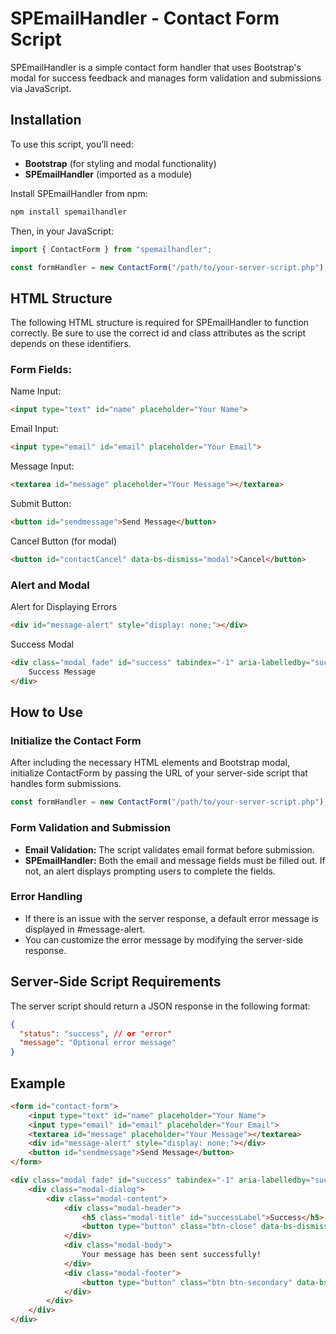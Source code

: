# SPEmailHandler - Contact Form Script

SPEmailHandler is a simple contact form handler that uses Bootstrap's modal for success feedback and manages form validation and submissions via JavaScript.

## Installation

To use this script, you’ll need:
- **Bootstrap** (for styling and modal functionality)
- **SPEmailHandler** (imported as a module)

Install SPEmailHandler from npm:
```bash
npm install spemailhandler
```

Then, in your JavaScript:

```javascript
import { ContactForm } from "spemailhandler";

const formHandler = new ContactForm("/path/to/your-server-script.php");
```

## HTML Structure

The following HTML structure is required for SPEmailHandler to function correctly. Be sure to use the correct id and class attributes as the script depends on these identifiers.

### Form Fields:

Name Input:
```html
<input type="text" id="name" placeholder="Your Name">
```

Email Input:
```html
<input type="email" id="email" placeholder="Your Email">
```

Message Input:
```html
<textarea id="message" placeholder="Your Message"></textarea>
```

Submit Button:
```html
<button id="sendmessage">Send Message</button>
```

Cancel Button (for modal)
```html
<button id="contactCancel" data-bs-dismiss="modal">Cancel</button>
```

### Alert and Modal

Alert for Displaying Errors
```html
<div id="message-alert" style="display: none;"></div>
```

Success Modal
```html
<div class="modal fade" id="success" tabindex="-1" aria-labelledby="successLabel" aria-hidden="true">
    Success Message
</div>
```

## How to Use

### Initialize the Contact Form

After including the necessary HTML elements and Bootstrap modal, initialize ContactForm by passing the URL of your server-side script that handles form submissions.

```javascript
const formHandler = new ContactForm("/path/to/your-server-script.php");
```

### Form Validation and Submission

- **Email Validation:** The script validates email format before submission.
- **SPEmailHandler:** Both the email and message fields must be filled out. If not, an alert displays prompting users to complete the fields.

### Error Handling
- If there is an issue with the server response, a default error message is displayed in #message-alert.
- You can customize the error message by modifying the server-side response.

## Server-Side Script Requirements

The server script should return a JSON response in the following format:

```json
{
  "status": "success", // or "error"
  "message": "Optional error message"
}

```

## Example

```html
<form id="contact-form">
    <input type="text" id="name" placeholder="Your Name">
    <input type="email" id="email" placeholder="Your Email">
    <textarea id="message" placeholder="Your Message"></textarea>
    <div id="message-alert" style="display: none;"></div>
    <button id="sendmessage">Send Message</button>
</form>

<div class="modal fade" id="success" tabindex="-1" aria-labelledby="successLabel" aria-hidden="true">
    <div class="modal-dialog">
        <div class="modal-content">
            <div class="modal-header">
                <h5 class="modal-title" id="successLabel">Success</h5>
                <button type="button" class="btn-close" data-bs-dismiss="modal" aria-label="Close"></button>
            </div>
            <div class="modal-body">
                Your message has been sent successfully!
            </div>
            <div class="modal-footer">
                <button type="button" class="btn btn-secondary" data-bs-dismiss="modal">Close</button>
            </div>
        </div>
    </div>
</div>
```
